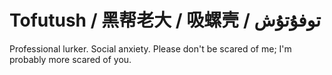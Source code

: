 # Tofutush / 黑帮老大 / 吸螺壳 / توفۇتۇش

Professional lurker. Social anxiety. Please don't be scared of me; I'm probably more scared of you.
